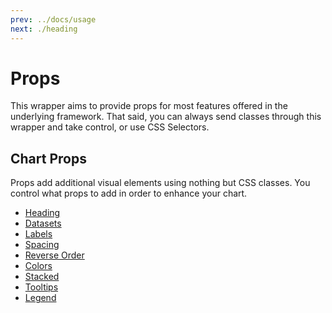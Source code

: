 ```yaml
---
prev: ../docs/usage
next: ./heading
---
```


# Props

This wrapper aims to provide props for most features offered in the underlying framework. That said, you can always send classes through this wrapper and take control, or use CSS Selectors.

## Chart Props

Props add additional visual elements using nothing but CSS classes. You control what props to add in order to enhance your chart.

* [Heading](/props/heading/)
* [Datasets](/props/datasets/)
* [Labels](/props/labels/)
* [Spacing](/props/spacing/)
* [Reverse Order](/props/reverse-order/)
* [Colors](/props/colors/)
* [Stacked](/props/stacked/)
* [Tooltips](/props/tooltips/)
* [Legend](/props/legend/)
